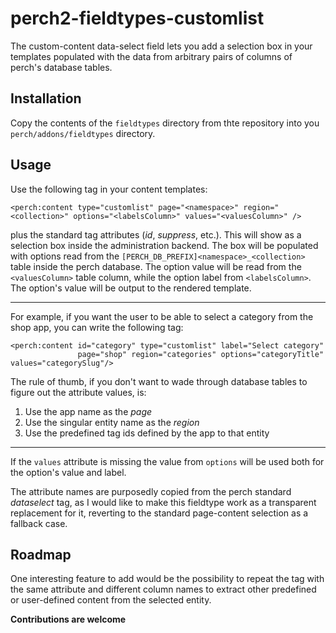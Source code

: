 perch2-fieldtypes-customlist
============================

The custom-content data-select field lets you add a selection box in your templates populated with the data from arbitrary pairs of columns of perch's database tables.


Installation
------------

Copy the contents of the `fieldtypes` directory from thte repository into you `perch/addons/fieldtypes` directory.


Usage
-----

Use the following tag in your content templates:

    <perch:content type="customlist" page="<namespace>" region="<collection>" options="<labelsColumn>" values="<valuesColumn>" />

plus the standard tag attributes (*id*, *suppress*, etc.). This will show as a selection box inside
the administration backend. The box will be populated with options read from the `[PERCH_DB_PREFIX]<namespace>_<collection>` table inside the perch database. The option value will be read from the `<valuesColumn>` table column, while the option label from `<labelsColumn>`. The option's value will be output to the rendered template.

---

For example, if you want the user to be able to select a category from the shop app, you can write the following tag:

    <perch:content id="category" type="customlist" label="Select category"
                   page="shop" region="categories" options="categoryTitle" values="categorySlug"/>

The rule of thumb, if you don't want to wade through database tables to figure out the attribute values, is:

1. Use the app name as the *page*
2. Use the singular entity name as the *region*
3. Use the predefined tag ids defined by the app to that entity

---

If the `values` attribute is missing the value from `options` will be used both for the option's value and label.

The attribute names are purposedly copied from the perch standard *dataselect* tag, as I would like to make this fieldtype work as a transparent replacement for it, reverting to the standard page-content selection as a fallback case.


Roadmap
-------

One interesting feature to add would be the possibility to repeat the tag with the same attribute and different column names to extract other predefined or user-defined content from the selected entity.

**Contributions are welcome**
